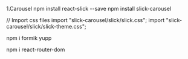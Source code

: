 1.Carousel
npm install react-slick --save
npm install slick-carousel

// Import css files
import "slick-carousel/slick/slick.css";
import "slick-carousel/slick/slick-theme.css";

 npm i formik yupp

 npm i react-router-dom